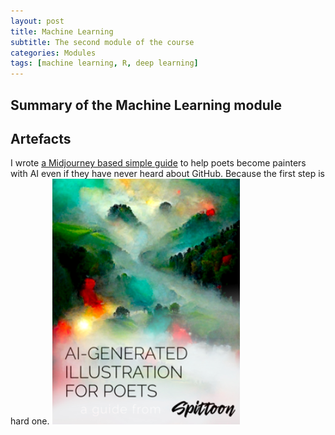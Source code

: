 ```yaml
---
layout: post
title: Machine Learning
subtitle: The second module of the course
categories: Modules
tags: [machine learning, R, deep learning]
---
```


## Summary of the Machine Learning module

## Artefacts

I wrote [a Midjourney based simple guide](https://github.com/Vasilisalook/vasilisalook.github.io/blob/main/AI-Illustration%20for%20Poets.pdf) to help poets become painters with AI even if they have never heard about GitHub. 
Because the first step is hard one.
 ![AIGuide](/assets/images/banners/AIGuide.png)



